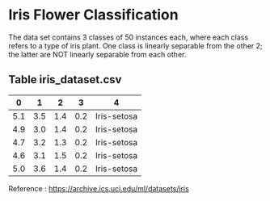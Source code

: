 # Iris Flower Classification

The data set contains 3 classes of 50 instances each, where each class refers to a type of iris plant. One class is linearly separable from the other 2; the latter are NOT linearly separable from each other.

## Table iris_dataset.csv

|0	|1	|2	|3	|4 |
|--|--|--|--|--|
|5.1	|3.5	|1.4	|0.2	|Iris-setosa|
|4.9	|3.0	|1.4	|0.2	|Iris-setosa|
|4.7	|3.2	|1.3	|0.2	|Iris-setosa|
|4.6	|3.1	|1.5	|0.2	|Iris-setosa|
|5.0	|3.6	|1.4	|0.2	|Iris-setosa|

Reference : https://archive.ics.uci.edu/ml/datasets/iris

